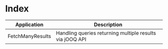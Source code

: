 # Index

| Application                  | Description
| -----------------------------|----------------------------------------------------------|
| FetchManyResults             | Handling queries returning multiple results via jOOQ API |